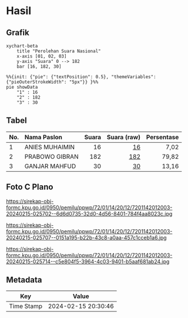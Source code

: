 # Hasil

## Grafik

```mermaid
xychart-beta
    title "Perolehan Suara Nasional"
    x-axis [01, 02, 03]
    y-axis "Suara" 0 --> 182
    bar [16, 182, 30]
```

```mermaid
%%{init: {"pie": {"textPosition": 0.5}, "themeVariables": {"pieOuterStrokeWidth": "5px"}} }%%
pie showData
    "1" : 16
    "2" : 182
    "3" : 30
```

## Tabel

| No. | Nama Paslon    | Suara | Suara (raw) | Persentase |
|:--- |:-------------- | -----:| -----------:| ----------:|
| 1   | ANIES MUHAIMIN | 16    | [16][p-1]   | 7,02       |
| 2   | PRABOWO GIBRAN | 182   | [182][p-2]  | 79,82      |
| 3   | GANJAR MAHFUD  | 30    | [30][p-3]   | 13,16      |


[p-1]: https://github.com/gigit-pemilu/pemilu-2024/blob/main/pilpres/hitung-suara/sub/72-sulawesi-tengah/sub/01-banggai/sub/14-moilong/sub/2012-sumber-harjo/sub/003-tps/sub/paslon-1.txt
[p-2]: https://github.com/gigit-pemilu/pemilu-2024/blob/main/pilpres/hitung-suara/sub/72-sulawesi-tengah/sub/01-banggai/sub/14-moilong/sub/2012-sumber-harjo/sub/003-tps/sub/paslon-2.txt
[p-3]: https://github.com/gigit-pemilu/pemilu-2024/blob/main/pilpres/hitung-suara/sub/72-sulawesi-tengah/sub/01-banggai/sub/14-moilong/sub/2012-sumber-harjo/sub/003-tps/sub/paslon-3.txt

## Foto C Plano

https://sirekap-obj-formc.kpu.go.id/0950/pemilu/ppwp/72/01/14/20/12/7201142012003-20240215-025702--6d6d0735-32d0-4d56-8401-784f4aa8023c.jpg

https://sirekap-obj-formc.kpu.go.id/0950/pemilu/ppwp/72/01/14/20/12/7201142012003-20240215-025707--0151a195-b22b-43c8-a0aa-457c1cceb1a6.jpg

https://sirekap-obj-formc.kpu.go.id/0950/pemilu/ppwp/72/01/14/20/12/7201142012003-20240215-025714--c5e804f5-3964-4c03-9401-b5aaf681ab24.jpg


## Metadata

| Key        | Value               |
| ---------- | ------------------- |
| Time Stamp | 2024-02-15 20:30:46 |



